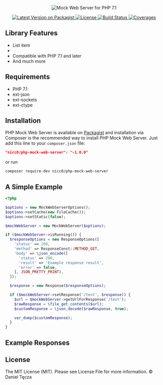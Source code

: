 <p align="center"><img alt="Mock Web Server for PHP 7.1" src="https://i.imgur.com/6NvxKzB.png"></p>

<p align="center">
 <a href="https://packagist.org/packages/nicc0/php-mock-web-server">
  <img alt="Latest Version on Packagist" src="https://img.shields.io/packagist/v/nicc0/php-mock-web-server.svg?style=flat-square">
 </a>
 <a href="https://github.com/Nicc0/PHP-Mock-Web-Server/blob/readme/LICENSE">
  <img alt="License" src="https://img.shields.io/github/license/Nicc0/PHP-Mock-Web-Server.svg?style=flat-square">
 </a>
 <a href="https://travis-ci.org/Nicc0/php-mock-web-server">
  <img alt="Build Status" src="https://img.shields.io/travis/Nicc0/PHP-Mock-Web-Server.svg?style=flat-square">
 </a>
 <a href="https://codecov.io/gh/Nicc0/php-mock-web-server">
  <img alt="Coverages" src="https://img.shields.io/codecov/c/github/nicc0/php-mock-web-server.svg?style=flat-square">
 </a>
</p>

## Library Features

 - List item
 -  
 - Compatible with PHP 7.1 and later
 - And much more

## Requirements

 - PHP 7.1
 - ext-json
 - ext-sockets
 - ext-ctype

## Installation

PHP Mock Web Server is available on [Packagist](https://packagist.org/packages/nicc0/php-mock-web-server) and installation via Composer is the recommended way to install PHP Mock Web Server. Just add this line to your `composer.json` file:
```json
"nicc0/php-mock-web-server": "~1.0.0"
```
or run
```sh
composer require-dev nicc0/php-mock-web-server
```
## A Simple Example
```php
<?php

$options = new MockWebServerOptions();
$options->setCache(new FileCache());
$options->setStatic(false);

$mockWebServer = new MockWebServer($options);

if ($mockWebServer->isRunning()) {
  $responseOptions = new ResponseOptions([
    'status' => 200,
    'method' => ResponseConst::METHOD_GET,
    'body' => \json_encode([
      'status' => 200,
      'result' => 'Example response result',
      'error' => false,
    ], JSON_PRETTY_PRINT),
  ]);

  $response = new Response($responseOptions);

  if ($mockWebServer->setResponse('/test', $response)) {
    $url = $mockWebServer->getUrlForResponse('/test');
    $rawResponse = \file_get_contents($url);
    $customResponse = \json_decode($rawResponse, true);

    var_dump($customResponse);
  }
}

```
## Example Responses

## License

The MIT License (MIT). Please see License File for more information. © Daniel Tęcza
